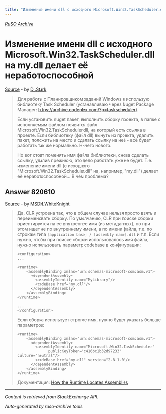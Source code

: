 ```yaml
---
title: "Изменение имени dll с исходного Microsoft.Win32.TaskScheduler.dll на my.dll делает её неработоспособной"
---
```

<p><i><a href="https://github.com/MSDN-WhiteKnight/ruso-archive/">RuSO Archive</a></i></p>
<h1>Изменение имени dll с исходного Microsoft.Win32.TaskScheduler.dll на my.dll делает её неработоспособной</h1>
<p><a href="https://ru.stackoverflow.com/questions/818686/%d0%98%d0%b7%d0%bc%d0%b5%d0%bd%d0%b5%d0%bd%d0%b8%d0%b5-%d0%b8%d0%bc%d0%b5%d0%bd%d0%b8-dll-%d1%81-%d0%b8%d1%81%d1%85%d0%be%d0%b4%d0%bd%d0%be%d0%b3%d0%be-microsoft-win32-taskscheduler-dll-%d0%bd%d0%b0-my-dll-%d0%b4%d0%b5%d0%bb%d0%b0">Source</a> - by <a href="https://ru.stackoverflow.com/users/238013/d-stark">D .Stark</a></p>
<blockquote>
<p>Для работы с Планировщиком заданий Windows я использую библиотеку Task Scheduler (устанавливаю через Nuget Package Manager: <a href="https://archive.codeplex.com/?p=taskscheduler" rel="noreferrer">https://archive.codeplex.com/?p=taskscheduler</a>).</p>

<p>Если установить nuget пакет, выполнить сборку проекта, в папке с исполняемым файлом появится файл Microsoft.Win32.TaskScheduler.dll, на который есть ссылка в проекте. Если библиотеку (файл dll) вынуть из проекта, удалить пакет, положить на место и сделать ссылку на неё - всё будет работать так же нормально. Ничего нового.</p>

<p>Но вот стоит поменять имя файла библиотеки, снова сделать ссылку, удалив прежнюю, это дело работать уже не будет. Т.е. изменение имени dll (с исходного "Microsoft.Win32.TaskScheduler.dll" на, например, "my.dll") делает её неработоспособной... В чём проблема?</p>

</blockquote>
<h2>Answer 820610</h2>
<p><a href="https://ru.stackoverflow.com/a/820610/">Source</a> - by <a href="https://ru.stackoverflow.com/users/240512/msdn-whiteknight">MSDN.WhiteKnight</a></p>
<blockquote>
<p>Да, CLR устроена так, что в общем случае нельзя просто взять и переименовать сборку. По умолчанию, CLR при поиске сборки ориентируется на ее внутреннее имя (из метаданных), но при этом ищет не по внутреннему имени, а по имени файла, т.е. по строкам типа <code>[application base] / [assembly name].dll</code> и т.п. Если нужно, чтобы при поиске сборки использовалось имя файла, нужно использовать параметр codebase в конфигурации:</p>

<pre><code>&lt;configuration&gt;
...

&lt;runtime&gt;
    &lt;assemblyBinding xmlns="urn:schemas-microsoft-com:asm.v1"&gt;
      &lt;dependentAssembly&gt;
        &lt;assemblyIdentity name="MyLibrary"/&gt;
        &lt;codeBase href="my.dll"/&gt;
      &lt;/dependentAssembly&gt;
    &lt;/assemblyBinding&gt;
&lt;/runtime&gt;

...
&lt;/configuration&gt;
</code></pre>

<p>Если сборка использует строгое имя, нужно будет указать больше параметров:</p>

<pre><code>&lt;runtime&gt;
    &lt;assemblyBinding xmlns="urn:schemas-microsoft-com:asm.v1"&gt;
      &lt;dependentAssembly&gt;
        &lt;assemblyIdentity name="Microsoft.Win32.TaskScheduler" 
              publicKeyToken="c416bc1b32d97233"   culture="neutral"/&gt;
        &lt;codeBase href="my.dll" version="2.8.1.0"/&gt;
      &lt;/dependentAssembly&gt;
    &lt;/assemblyBinding&gt;
&lt;/runtime&gt;
</code></pre>

<p>Документация: <a href="https://docs.microsoft.com/en-us/dotnet/framework/deployment/how-the-runtime-locates-assemblies" rel="nofollow noreferrer">How the Runtime Locates Assemblies</a></p>

</blockquote>
<hr/>
<p><i>Content is retrieved from StackExchange API. </i></p>
<p><i>Auto-generated by ruso-archive tools. </i></p>
